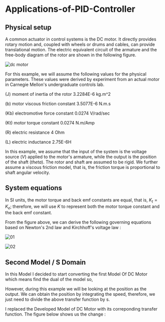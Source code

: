 # Applications-of-PID-Controller


## Physical setup

A common actuator in control systems is the DC motor. It directly provides rotary motion and, coupled with wheels or drums and cables, can provide translational motion. The electric equivalent circuit of the armature and the free-body diagram of the rotor are shown in the following figure.


![dc motor](https://user-images.githubusercontent.com/43390471/50570667-635a7a80-0d8b-11e9-835f-a85e0b71e022.png)

For this example, we will assume the following values for the physical parameters. These values were derived by experiment from an actual motor in Carnegie Mellon's undergraduate controls lab.

(J)     moment of inertia of the rotor     3.2284E-6 kg.m^2

(b)     motor viscous friction constant    3.5077E-6 N.m.s

(Kb)    electromotive force constant       0.0274 V/rad/sec

(Kt)    motor torque constant              0.0274 N.m/Amp

(R)     electric resistance                4 Ohm

(L)     electric inductance                2.75E-6H


In this example, we assume that the input of the system is the voltage source ($V$) applied to the motor's armature, while the output is the position of the shaft ($theta$). The rotor and shaft are assumed to be rigid. We further assume a viscous friction model, that is, the friction torque is proportional to shaft angular velocity.


## System equations

In SI units, the motor torque and back emf constants are equal, that is, $K_t = K_e$; therefore, we will use $K$ to represent both the motor torque constant and the back emf constant.

From the figure above, we can derive the following governing equations based on Newton's 2nd law and Kirchhoff's voltage law :


![01](https://user-images.githubusercontent.com/43390471/50570709-4757d880-0d8d-11e9-90f0-a0a7865565e2.png)

![02](https://user-images.githubusercontent.com/43390471/50570717-7d955800-0d8d-11e9-95ff-6dc1629f5262.png)

## Second Model / S Domain

In this Model I decided to start converting the first Model Of DC Motor which means find the dual of the model so,

However, during this example we will be looking at the position as the output. We can obtain the position by integrating the speed, therefore, we just need to divide the above transfer function by s.


I replaced the Developed Model of DC Motor with its correponding transfer function. The figure below shows us the change :














